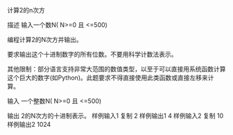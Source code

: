 计算2的n次方

描述
输入一个数N( N>=0  且 <=500)

编程计算2的N次方并输出。

要求输出这个十进制数字的所有位数。不要用科学计数法表示。



其他限制：部分语言支持非常大范围的数值类型，以至于可以直接用系统函数计算这个巨大的数字(如Python)。此题要求不得直接使用此类函数或直接左移来计算。

输入
一个整数N( N>=0 且 <=500)

输出
2的N次方的十进制表示。
样例输入1 复制
2
样例输出1
4
样例输入2 复制
10
样例输出2
1024
